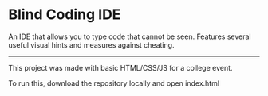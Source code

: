 # Blind Coding IDE

An IDE that allows you to type code that cannot be seen. Features several useful visual hints and measures against cheating. 

___

This project was made with basic HTML/CSS/JS for a college event. 

To run this, download the repository locally and open index.html
